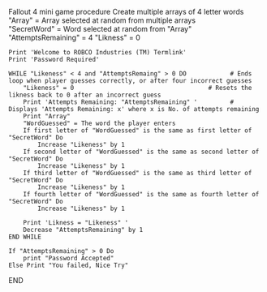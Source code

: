 
Fallout 4 mini game procedure
	Create multiple arrays of 4 letter words 
	"Array" = Array selected at random from multiple arrays           
	"SecretWord" = Word selected at random from "Array" 
	"AttemptsRemaining" = 4
	"Likness" = 0

	Print 'Welcome to ROBCO Industries (TM) Termlink'
	Print 'Password Required'

	WHILE "Likeness" < 4 and "AttemptsRemaing" > 0 DO	    	 # Ends loop when player guesses correctly, or after four incorrect guesses
		"Likeness" = 0						               # Resets the likness back to 0 after an incorrect guess
		Print 'Attempts Remaining: "AttemptsRemaining" '         # Displays 'Attempts Remaining: x' where x is No. of attempts remaining
		Print "Array"
		"WordGuessed" = The word the player enters
		If first letter of "WordGuessed" is the same as first letter of "SecretWord" Do
			Increase "Likeness" by 1
		If second letter of "WordGuessed" is the same as second letter of "SecretWord" Do
			Increase "Likeness" by 1
		If third letter of "WordGuessed" is the same as third letter of "SecretWord" Do
			Increase "Likeness" by 1
		If fourth letter of "WordGuessed" is the same as fourth letter of "SecretWord" Do
			Increase "Likeness" by 1

		Print 'Likness = "Likeness" '
		Decrease "AttemptsRemaining" by 1
	END WHILE
	
	If "AttemptsRemaining" > 0 Do
		print "Password Accepted"
	Else Print "You failed, Nice Try"
END
	
